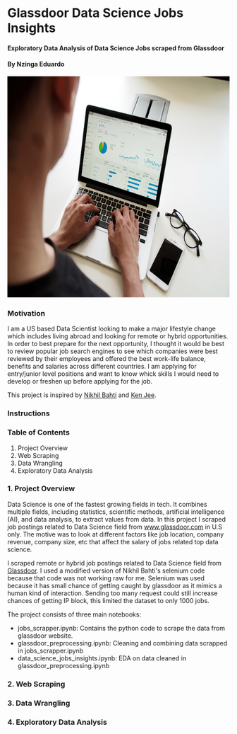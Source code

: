 # Glassdoor Data Science Jobs Insights
#### Exploratory Data Analysis of Data Science Jobs scraped from Glassdoor
#### By Nzinga Eduardo

<img src="images/data_analyst1.jpeg" width="600" height="500" />

### Motivation
I am a US based Data Scientist looking to make a major lifestyle change which includes living abroad and looking for remote or hybrid opportunities. In order to best prepare for the next opportunity, I thought it would be best to review popular job search engines to see which companies were best reviewed by their employees and offered the best work-life balance, benefits and salaries across different countries. I am applying for entry/junior level positions and want to know whick skills I would need to develop or freshen up before applying for the job.

This project is inspired by [Nikhil Bahti](https://github.com/dsNikhilds/Project_13-Data-Scientist-Salary-Glassdoor) and [Ken Jee](https://github.com/PlayingNumbers).

### Instructions
### Table of Contents
1. Project Overview
2. Web Scraping
3. Data Wrangling
4. Exploratory Data Analysis

### 1. Project Overview
Data Science is one of the fastest growing fields in tech. It combines multiple fields, including statistics, scientific methods, artificial intelligence (AI), and data analysis, to extract values from data. In this project I scraped job postings related to Data Science field from www.glassdoor.com in U.S only. The motive was to look at different factors like job location, company revenue, company size, etc that affect the salary of jobs related top data science.

I scraped remote or hybrid job postings related to Data Science field from [Glassdoor](www.glassdoor.com). I used a modified version of Nikhil Bahti's selenium code because that code was not working raw for me. Selenium was used because it has small chance of getting caught by glassdoor as it mimics a human kind of interaction. Sending too many request could still increase chances of getting IP block, this limited the dataset to only 1000 jobs.

The project consists of three main notebooks:
- jobs_scrapper.ipynb: Contains the python code to scrape the data from glassdoor website.
- glassdoor_preprocessing.ipynb: Cleaning and combining data scrapped in jobs_scrapper.ipynb
- data_science_jobs_insights.ipynb: EDA on data cleaned in glassdoor_preprocessing.ipynb


### 2. Web Scraping
### 3. Data Wrangling
### 4. Exploratory Data Analysis
